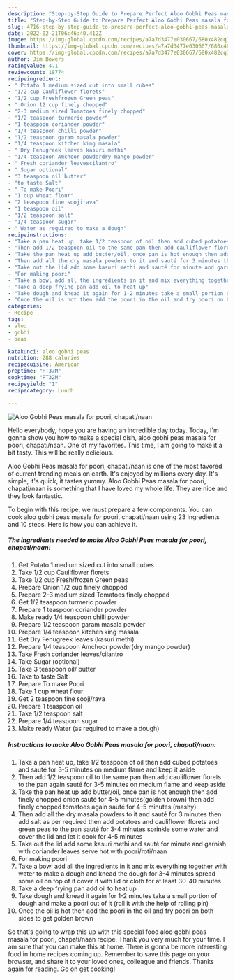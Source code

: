 ```yaml
---
description: "Step-by-Step Guide to Prepare Perfect Aloo Gobhi Peas masala for poori, chapati/naan"
title: "Step-by-Step Guide to Prepare Perfect Aloo Gobhi Peas masala for poori, chapati/naan"
slug: 4716-step-by-step-guide-to-prepare-perfect-aloo-gobhi-peas-masala-for-poori-chapati-naan
date: 2022-02-21T06:46:40.412Z
image: https://img-global.cpcdn.com/recipes/a7a7d3477e030667/680x482cq70/aloo-gobhi-peas-masala-for-poori-chapatinaan-recipe-main-photo.jpg
thumbnail: https://img-global.cpcdn.com/recipes/a7a7d3477e030667/680x482cq70/aloo-gobhi-peas-masala-for-poori-chapatinaan-recipe-main-photo.jpg
cover: https://img-global.cpcdn.com/recipes/a7a7d3477e030667/680x482cq70/aloo-gobhi-peas-masala-for-poori-chapatinaan-recipe-main-photo.jpg
author: Jim Bowers
ratingvalue: 4.1
reviewcount: 18774
recipeingredient:
- " Potato 1 medium sized cut into small cubes"
- "1/2 cup Cauliflower florets"
- "1/2 cup Freshfrozen Green peas"
- " Onion 12 cup finely chopped"
- "2-3 medium sized Tomatoes finely chopped"
- "1/2 teaspoon turmeric powder"
- "1 teaspoon coriander powder"
- "1/4 teaspoon chilli powder"
- "1/2 teaspoon garam masala powder"
- "1/4 teaspoon kitchen king masala"
- " Dry Fenugreek leaves kasuri methi"
- "1/4 teaspoon Amchoor powderdry mango powder"
- " Fresh coriander leavescilantro"
- " Sugar optional"
- "3 teaspoon oil butter"
- "to taste Salt"
- " To make Poori"
- "1 cup wheat flour"
- "2 teaspoon fine soojirava"
- "1 teaspoon oil"
- "1/2 teaspoon salt"
- "1/4 teaspoon sugar"
- " Water as required to make a dough"
recipeinstructions:
- "Take a pan heat up, take 1/2 teaspoon of oil then add cubed potatoes and sauté for 3-5 minutes on medium flame and keep it aside"
- "Then add 1/2 teaspoon oil to the same pan then add cauliflower florets to the pan again sauté for 3-5 minutes on medium flame and keep aside"
- "Take the pan heat up add butter/oil, once pan is hot enough then add finely chopped onion sauté for 4-5 minutes(golden brown) then add finely chopped tomatoes again sauté for 4-5 minutes (mashy)"
- "Then add all the dry masala powders to it and sauté for 3 minutes then add salt as per required then add potatoes and cauliflower florets and green peas to the pan sauté for 3-4 minutes sprinkle some water and cover the lid and let it cook for 4-5 minutes"
- "Take out the lid add some kasuri methi and sauté for minute and garnish with coriander leaves serve hot with poori/roti/naan"
- "For making poori"
- "Take a bowl add all the ingredients in it and mix everything together with water to make a dough and knead the dough for 3-4 minutes spread some oil on top of it cover it with lid or cloth for at least 30-40 minutes"
- "Take a deep frying pan add oil to heat up"
- "Take dough and knead it again for 1-2 minutes take a small portion of dough and make a poori out of it (roll it with the help of rolling pin)"
- "Once the oil is hot then add the poori in the oil and fry poori on both sides to get golden brown"
categories:
- Recipe
tags:
- aloo
- gobhi
- peas

katakunci: aloo gobhi peas 
nutrition: 288 calories
recipecuisine: American
preptime: "PT37M"
cooktime: "PT32M"
recipeyield: "1"
recipecategory: Lunch

---
```



![Aloo Gobhi Peas masala for poori, chapati/naan](https://img-global.cpcdn.com/recipes/a7a7d3477e030667/680x482cq70/aloo-gobhi-peas-masala-for-poori-chapatinaan-recipe-main-photo.jpg)

Hello everybody, hope you are having an incredible day today. Today, I'm gonna show you how to make a special dish, aloo gobhi peas masala for poori, chapati/naan. One of my favorites. This time, I am going to make it a bit tasty. This will be really delicious.



Aloo Gobhi Peas masala for poori, chapati/naan is one of the most favored of current trending meals on earth. It's enjoyed by millions every day. It's simple, it's quick, it tastes yummy. Aloo Gobhi Peas masala for poori, chapati/naan is something that I have loved my whole life. They are nice and they look fantastic.


To begin with this recipe, we must prepare a few components. You can cook aloo gobhi peas masala for poori, chapati/naan using 23 ingredients and 10 steps. Here is how you can achieve it.

<!--inarticleads1-->

##### The ingredients needed to make Aloo Gobhi Peas masala for poori, chapati/naan:

1. Get  Potato 1 medium sized cut into small cubes
1. Take 1/2 cup Cauliflower florets
1. Take 1/2 cup Fresh/frozen Green peas
1. Prepare  Onion 1/2 cup finely chopped
1. Prepare 2-3 medium sized Tomatoes finely chopped
1. Get 1/2 teaspoon turmeric powder
1. Prepare 1 teaspoon coriander powder
1. Make ready 1/4 teaspoon chilli powder
1. Prepare 1/2 teaspoon garam masala powder
1. Prepare 1/4 teaspoon kitchen king masala
1. Get  Dry Fenugreek leaves (kasuri methi)
1. Prepare 1/4 teaspoon Amchoor powder(dry mango powder)
1. Take  Fresh coriander leaves/cilantro
1. Take  Sugar (optional)
1. Take 3 teaspoon oil/ butter
1. Take to taste Salt
1. Prepare  To make Poori
1. Take 1 cup wheat flour
1. Get 2 teaspoon fine sooji/rava
1. Prepare 1 teaspoon oil
1. Take 1/2 teaspoon salt
1. Prepare 1/4 teaspoon sugar
1. Make ready  Water (as required to make a dough)




<!--inarticleads2-->

##### Instructions to make Aloo Gobhi Peas masala for poori, chapati/naan:

1. Take a pan heat up, take 1/2 teaspoon of oil then add cubed potatoes and sauté for 3-5 minutes on medium flame and keep it aside
1. Then add 1/2 teaspoon oil to the same pan then add cauliflower florets to the pan again sauté for 3-5 minutes on medium flame and keep aside
1. Take the pan heat up add butter/oil, once pan is hot enough then add finely chopped onion sauté for 4-5 minutes(golden brown) then add finely chopped tomatoes again sauté for 4-5 minutes (mashy)
1. Then add all the dry masala powders to it and sauté for 3 minutes then add salt as per required then add potatoes and cauliflower florets and green peas to the pan sauté for 3-4 minutes sprinkle some water and cover the lid and let it cook for 4-5 minutes
1. Take out the lid add some kasuri methi and sauté for minute and garnish with coriander leaves serve hot with poori/roti/naan
1. For making poori
1. Take a bowl add all the ingredients in it and mix everything together with water to make a dough and knead the dough for 3-4 minutes spread some oil on top of it cover it with lid or cloth for at least 30-40 minutes
1. Take a deep frying pan add oil to heat up
1. Take dough and knead it again for 1-2 minutes take a small portion of dough and make a poori out of it (roll it with the help of rolling pin)
1. Once the oil is hot then add the poori in the oil and fry poori on both sides to get golden brown




So that's going to wrap this up with this special food aloo gobhi peas masala for poori, chapati/naan recipe. Thank you very much for your time. I am sure that you can make this at home. There is gonna be more interesting food in home recipes coming up. Remember to save this page on your browser, and share it to your loved ones, colleague and friends. Thanks again for reading. Go on get cooking!
